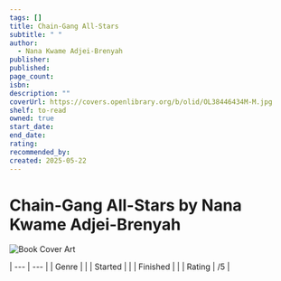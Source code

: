 ```yaml
---
tags: []
title: Chain-Gang All-Stars
subtitle: " "
author:
  - Nana Kwame Adjei-Brenyah
publisher: 
published: 
page_count: 
isbn: 
description: ""
coverUrl: https://covers.openlibrary.org/b/olid/OL38446434M-M.jpg
shelf: to-read
owned: true
start_date: 
end_date: 
rating: 
recommended_by: 
created: 2025-05-22
---
```


# Chain-Gang All-Stars by Nana Kwame Adjei-Brenyah

![Book Cover Art](https://covers.openlibrary.org/b/olid/OL38446434M-M.jpg)


| --- | --- |
| Genre |  |
| Started |  |
| Finished |  |
| Rating | /5 |

